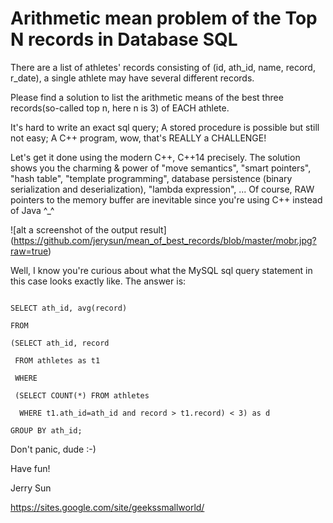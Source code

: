 # Arithmetic mean problem of the Top N records in Database SQL

There are a list of athletes' records consisting of (id, ath_id, name, record,
r_date), a single athlete may have several different records.

Please find a solution to list the arithmetic means of the best
three records(so-called top n, here n is 3) of EACH athlete.

It's hard to write an exact sql query; A stored procedure is possible but
still not easy; A C++ program, wow, that's REALLY a CHALLENGE!

Let's get it done using the modern C++, C++14 precisely. The solution shows
you the charming & power of "move semantics", "smart pointers", "hash table", 
"template programming", database persistence (binary serialization and 
deserialization), "lambda expression", ... Of course, RAW pointers to the 
memory buffer are inevitable since you're using C++ instead of Java ^_^

![alt a screenshot of the output result]
(https://github.com/jerysun/mean_of_best_records/blob/master/mobr.jpg?raw=true)

Well, I know you're curious about what the MySQL sql query statement in this
case looks exactly like. The answer is:

```basg

SELECT ath_id, avg(record)

FROM 

(SELECT ath_id, record

 FROM athletes as t1

 WHERE 

 (SELECT COUNT(*) FROM athletes

  WHERE t1.ath_id=ath_id and record > t1.record) < 3) as d

GROUP BY ath_id;

```

Don't panic, dude :-)

Have fun!

Jerry Sun

https://sites.google.com/site/geekssmallworld/
